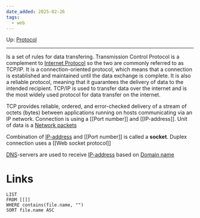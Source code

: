 ```yaml
---
date_added: 2025-02-26
tags:
  - web
---
```

Up: [Protocol](Protocol.md)
___
 Is a set of rules for data transfering. Transmission Control Protocol is a complement to [Internet Protocol](Internet%20Protocol.md) so the two are commonly referred to as TCP/IP. It is a connection-oriented protocol, which means that a connection is established and maintained until the data exchange is complete. It is also a reliable protocol, meaning that it guarantees the delivery of data to the intended recipient. TCP/IP is used to transfer data over the internet and is the most widely used protocol for data transfer on the internet. 
 
 TCP provides reliable, ordered, and error-checked delivery of a stream of octets (bytes) between applications running on hosts communicating via an IP network. Connection is using a [[Port number]] and [[IP-address]]. 
Unit of data is a [Network packets](Network%20packets.md) 

Combination of [IP-address](IP-address.md) and [[Port number]] is called a **socket**. Duplex connection uses a [[Web socket protocol]]

[DNS](DNS.md)-servers are used to receive [IP-address](IP-address.md) based on [Domain name](Domain%20name.md) 

# Links
```dataview
LIST
FROM [[]]
WHERE contains(file.name, "")
SORT file.name ASC
```
